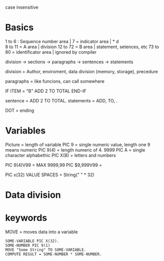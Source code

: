case insensitive


# Basics

1 to 6 : Sequence number area | 
7 = indicator area | *  d \
8 to 11 = A area | division
12 to 72 = B area | statement, setences, etc
73 to 80 = identificator area | ignored by compiler


division -> sections -> paragraphs -> sentences -> statements

division = Author, enviroment, data division (memory, storage), precedure

paragraphs = like funcions, can call somewhere

IF ITEM = "B"
    ADD 2 TO TOTAL
END-IF

sentence = ADD 2 TO TOTAL.
statements = ADD, TO, .

DOT = ending

# Variables

Picture = length of variable
PIC 9 = single numeric value, length one
9 means numeric
PIC 9(4) = length numeric of 4. 9999
PIC A = single character alphabethic
PIC X(8) = letters and numbers

PIC 9(4)V99 = MAX 9999,99
PIC $9,999V99 = 

PIC x(32) VALUE SPACES = String(" " * 32)

# Data division

# keywords

MOVE = moves data into a variable

```cobol
SOME-VARIABLE PIC X(32).
SOME-NUMBER PIC 9(1)
MOVE "Some String" TO SOME-VARIABLE.
COMPUTE RESULT = SOME-NUMBER * SOME-NUMBER.
```

